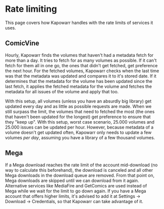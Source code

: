 # Rate limiting

This page covers how Kapowarr handles with the rate limits of services it uses.

## ComicVine

Hourly, Kapowarr finds the volumes that haven't had a metadata fetch for more than a day. It tries to fetch for as many volumes as possible. If it can't fetch for them all in one go, the ones that didn't get fetched, get preference the next hour. For the fetched volumes, Kapowarr checks when the last time was that the metadata was updated and compares it to it's stored date. If it determines that the metadata for the volume has been updated since the last fetch, it applies the fetched metadata for the volume and fetches the metadata for all issues of the volume and apply that too.

With this setup, all volumes (unless you have an absurdly big library) get updated every day and as little as possible requests are made. When we still surpass the limit, the volumes that need to fetched the most (the ones that haven't been updated for the longest) get preference to ensure that they "keep up". With this setup, worst case scenario, 25.000 volumes and 25.000 issues can be updated per hour. However, because metadata of a volume doesn't get updated often, Kapowarr only needs to update a few volumes _per day_, assuming you have a library of a few thousand volumes.

## Mega

If a Mega download reaches the rate limit of the account mid-download (no way to calculate this beforehand), the download is canceled and all other Mega downloads in the download queue are removed. From that point on, Mega downloads are skipped until we can download from it again. Alternative services like MediaFire and GetComics are used instead of Mega while we wait for the limit to go down again. If you have a Mega account that offers higher limits, it's advised to add it at Settings -> Download -> Credentials, so that Kapowarr can take advantage of it.
